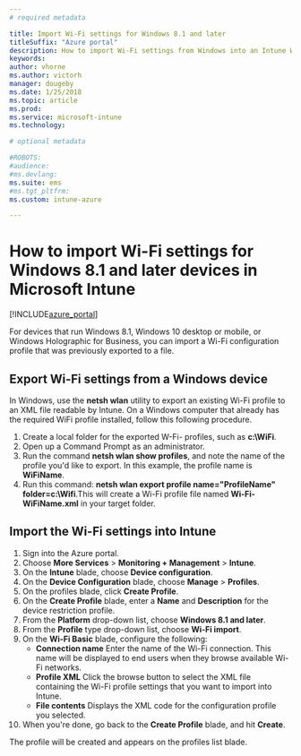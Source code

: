 ```yaml
---
# required metadata

title: Import Wi-Fi settings for Windows 8.1 and later
titleSuffix: "Azure portal"
description: How to import Wi-Fi settings from Windows into an Intune Wi-Fi profile."
keywords:
author: vhorne
ms.author: victorh
manager: dougeby
ms.date: 1/25/2018
ms.topic: article
ms.prod:
ms.service: microsoft-intune
ms.technology:

# optional metadata

#ROBOTS:
#audience:
#ms.devlang:
ms.suite: ems
#ms.tgt_pltfrm:
ms.custom: intune-azure

---
```


# How to import Wi-Fi settings for Windows 8.1 and later devices in Microsoft Intune

[!INCLUDE[azure_portal](./includes/azure_portal.md)]

For devices that run Windows 8.1, Windows 10 desktop or mobile, or Windows Holographic for Business, you can import a Wi-Fi configuration profile that was previously exported to a file.

## Export Wi-Fi settings from a Windows device

In Windows, use the **netsh wlan** utility to export an existing Wi-Fi profile to an XML file readable by Intune. On a Windows computer that already has the required WiFi profile installed, follow this following procedure.
1. Create a local folder for the exported W-Fi- profiles, such as **c:\WiFi**.
1. Open up a Command Prompt as an administrator.
1. Run the command **netsh wlan show profiles**, and note the name of the profile you'd like to export. In this example, the profile name is **WiFiName**.
1. Run this command: **netsh wlan export profile name="ProfileName" folder=c:\Wifi**.This will create a Wi-Fi profile file named **Wi-Fi-WiFiName.xml** in your target folder.

## Import the Wi-Fi settings into Intune

1. Sign into the Azure portal.
2. Choose **More Services** > **Monitoring + Management** > **Intune**.
3. On the **Intune** blade, choose **Device configuration**.
2. On the **Device Configuration** blade, choose **Manage** > **Profiles**.
3. On the profiles blade, click **Create Profile**.
4. On the **Create Profile** blade, enter a **Name** and **Description** for the device restriction profile.
5. From the **Platform** drop-down list, choose **Windows 8.1 and later**.
6. From the **Profile** type drop-down list, choose **Wi-Fi import**.
7. On the **Wi-Fi Basic** blade, configure the following:
	- **Connection name** Enter the name of the Wi-Fi connection. This name will be displayed to end users when they browse available Wi-Fi networks.
	- **Profile XML** Click the browse button to select the XML file containing the Wi-Fi profile settings that you want to import into Intune.
	- **File contents** Displays the XML code for the configuration profile you selected.
8. When you're done, go back to the **Create Profile** blade, and hit **Create**.

The profile will be created and appears on the profiles list blade.
